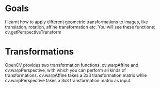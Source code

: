 # Goals
I learnt how to apply different geometric transformations to images, like translation, rotation, affine transformation etc.
You will see these functions: cv.getPerspectiveTransform
# Transformations
OpenCV provides two transformation functions, cv.warpAffine and cv.warpPerspective, with which you can perform all kinds of transformations. cv.warpAffine takes a 2x3 transformation matrix while cv.warpPerspective takes a 3x3 transformation matrix as input.

